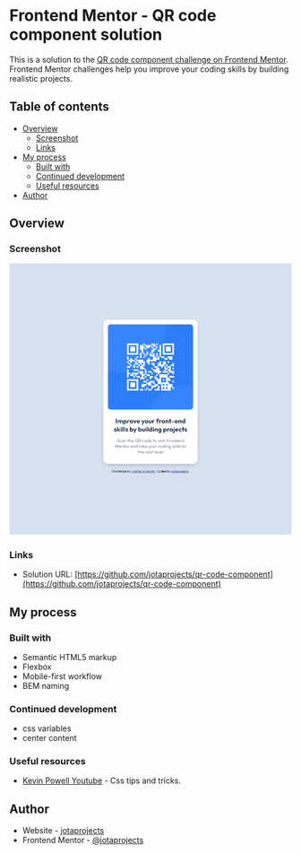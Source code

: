 # Frontend Mentor - QR code component solution

This is a solution to the [QR code component challenge on Frontend Mentor](https://www.frontendmentor.io/challenges/qr-code-component-iux_sIO_H). Frontend Mentor challenges help you improve your coding skills by building realistic projects. 

## Table of contents

- [Overview](#overview)
  - [Screenshot](#screenshot)
  - [Links](#links)
- [My process](#my-process)
  - [Built with](#built-with)
  - [Continued development](#continued-development)
  - [Useful resources](#useful-resources)
- [Author](#author)

## Overview

### Screenshot

![](./screenshot.png)

### Links

- Solution URL: [https://github.com/jotaprojects/qr-code-component](https://github.com/jotaprojects/qr-code-component)

## My process

### Built with

- Semantic HTML5 markup
- Flexbox
- Mobile-first workflow
- BEM naming

### Continued development

- css variables
- center content

### Useful resources

- [Kevin Powell Youtube](https://www.youtube.com/@KevinPowell) - Css tips and tricks.

## Author

- Website - [jotaprojects](https://jotaprojects.se)
- Frontend Mentor - [@jotaprojects](https://www.frontendmentor.io/profile/jotaprojects)
